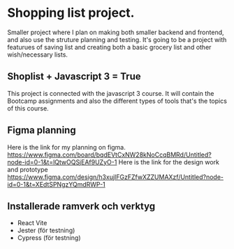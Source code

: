 # Shopping list project. 
Smaller project where I plan on making both smaller backend and frontend, and also use the struture planning and testing. 
It's going to be a project with featurues of saving list and creating both a basic grocery list and other wish/necessary lists. 


## Shoplist + Javascript 3 = True
This project is connected with the javascript 3 course. It will contain the Bootcamp assignments and also the different types of tools that's
the topics of this course. 

## Figma planning
Here is the link for my planning on figma. 
https://www.figma.com/board/bqdEVtCxNW28kNoCcqBMRd/Untitled?node-id=0-1&t=lQtwOQSjEAf9UZyO-1
Here is the link for the design work and prototype
https://www.figma.com/design/h3xujIFGzFZfwXZZUMAXzf/Untitled?node-id=0-1&t=XEdtSPNgzYQmdRWP-1


## Installerade ramverk och verktyg
- React Vite 
- Jester (för testning)
- Cypress (för testning)
